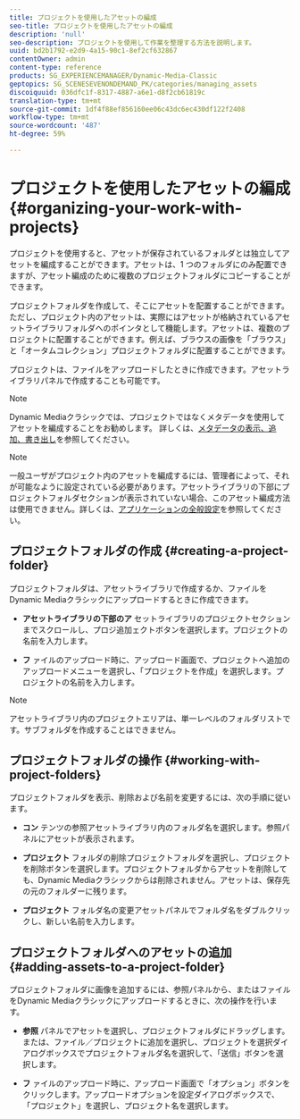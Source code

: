 ```yaml
---
title: プロジェクトを使用したアセットの編成
seo-title: プロジェクトを使用したアセットの編成
description: 'null'
seo-description: プロジェクトを使用して作業を整理する方法を説明します。
uuid: bd2b1792-e2d9-4a15-90c1-8ef2cf632867
contentOwner: admin
content-type: reference
products: SG_EXPERIENCEMANAGER/Dynamic-Media-Classic
geptopics: SG_SCENESEVENONDEMAND_PK/categories/managing_assets
discoiquuid: 036dfc1f-8317-4887-a6e1-d8f2cb61819c
translation-type: tm+mt
source-git-commit: 1df4f88ef856160ee06c43dc6ec430df122f2408
workflow-type: tm+mt
source-wordcount: '487'
ht-degree: 59%

---
```



# プロジェクトを使用したアセットの編成{#organizing-your-work-with-projects}

プロジェクトを使用すると、アセットが保存されているフォルダとは独立してアセットを編成することができます。アセットは、1 つのフォルダにのみ配置できますが、アセット編成のために複数のプロジェクトフォルダにコピーすることができます。

プロジェクトフォルダを作成して、そこにアセットを配置することができます。ただし、プロジェクト内のアセットは、実際にはアセットが格納されているアセットライブラリフォルダへのポインタとして機能します。アセットは、複数のプロジェクトに配置することができます。例えば、ブラウスの画像を「ブラウス」と「オータムコレクション」プロジェクトフォルダに配置することができます。

プロジェクトは、ファイルをアップロードしたときに作成できます。アセットライブラリパネルで作成することも可能です。

>[!NOTE]
>
>Dynamic Mediaクラシックでは、プロジェクトではなくメタデータを使用してアセットを編成することをお勧めします。 詳しくは、[メタデータの表示、追加、書き出し](viewing-adding-exporting-metadata.md)を参照してください。

>[!NOTE]
>
>一般ユーザがプロジェクト内のアセットを編成するには、管理者によって、それが可能なように設定されている必要があります。アセットライブラリの下部にプロジェクトフォルダセクションが表示されていない場合、このアセット編成方法は使用できません。詳しくは、[アプリケーションの全般設定](application-setup.md#general-settings)を参照してください。

## プロジェクトフォルダの作成  {#creating-a-project-folder}

プロジェクトフォルダは、アセットライブラリで作成するか、ファイルをDynamic Mediaクラシックにアップロードするときに作成できます。

* **アセットライブラリの下部のア**
セットライブラリのプロジェクトセクションまでスクロールし、プロジ追加ェクトボタンを選択します。プロジェクトの名前を入力します。

* **フ**
ァイルのアップロード時に、アップロード画面で、プロジェクトへ追加のアップロードメニューを選択し、「プロジェクトを作成」を選択します。プロジェクトの名前を入力します。

>[!NOTE]
>
>アセットライブラリ内のプロジェクトエリアは、単一レベルのフォルダリストです。サブフォルダを作成することはできません。

## プロジェクトフォルダの操作  {#working-with-project-folders}

プロジェクトフォルダを表示、削除および名前を変更するには、次の手順に従います。

* **コン**
テンツの参照アセットライブラリ内のフォルダ名を選択します。参照パネルにアセットが表示されます。

* **プロジェクト**
フォルダの削除プロジェクトフォルダを選択し、プロジェクトを削除ボタンを選択します。プロジェクトフォルダからアセットを削除しても、Dynamic Mediaクラシックからは削除されません。アセットは、保存先の元のフォルダーに残ります。

* **プロジェクト**
フォルダ名の変更アセットパネルでフォルダ名をダブルクリックし、新しい名前を入力します。

## プロジェクトフォルダへのアセットの追加 {#adding-assets-to-a-project-folder}

プロジェクトフォルダに画像を追加するには、参照パネルから、またはファイルをDynamic Mediaクラシックにアップロードするときに、次の操作を行います。

* **参照**
パネルでアセットを選択し、プロジェクトフォルダにドラッグします。または、ファイル／プロジェクトに追加を選択し、プロジェクトを選択ダイアログボックスでプロジェクトフォルダ名を選択して、「送信」ボタンを選択します。

* **フ**
ァイルのアップロード時に、アップロード画面で「オプション」ボタンをクリックします。アップロードオプションを設定ダイアログボックスで、「プロジェクト」を選択し、プロジェクト名を選択します。
